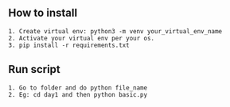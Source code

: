 ## How to install
    1. Create virtual env: python3 -m venv your_virtual_env_name
    2. Activate your virtual env per your os.
    3. pip install -r requirements.txt

## Run script
    1. Go to folder and do python file_name
    2. Eg: cd day1 and then python basic.py